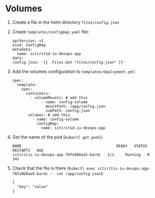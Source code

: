 # Volumes

1. Create a file in the helm directory `files/config.json`
2. Create `templates/configmap.yaml` file:

   ```shell
   apiVersion: v1
   kind: ConfigMap
   metadata:
     name: sitiritid-iu-devops-app
   data:
   config.json: '{{ .Files.Get "files/config.json" }}'
   ```

3. Add the volumes configuration to `templates/deployment.yml`:

   ```shell
   spec:
     template:
       spec:
         containers:
           - volumeMounts: # add this
                - name: config-volume
                  mountPath: /app/config.json
                  subPath: config.json
          volumes: # add this
            - name: config-volume
              configMap:
                name: sitiritid-iu-devops-app
   ```

4. Get the name of the pod (`kubectl get pods`):

   ```shell
   NAME                                           READY   STATUS    RESTARTS   AGE
   sitiritis-iu-devops-app-78fa9b8aa5-bardc   1/1     Running   0          34s
   ```

5. Check that the file is there (`kubectl exec sitiritis-iu-devops-app-78fa9b8aa5-bardc -- cat /app/config.json`):

   ```shell
   {
     "key": "value"
   }
   ```
